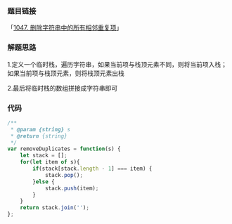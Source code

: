 ### 题目链接

「[1047. 删除字符串中的所有相邻重复项](https://leetcode-cn.com/problems/remove-all-adjacent-duplicates-in-string/)」

### 解题思路

1.定义一个临时栈，遍历字符串，如果当前项与栈顶元素不同，则将当前项入栈；如果当前项与栈顶元素，则将栈顶元素出栈

2.最后将临时栈的数组拼接成字符串即可

### 代码

```javascript
/**
 * @param {string} s
 * @return {string}
 */
var removeDuplicates = function(s) {
    let stack = [];
    for(let item of s){
        if(stack[stack.length - 1] === item) {
            stack.pop();
        }else {
            stack.push(item);
        }
    }
    return stack.join('');
};
```

